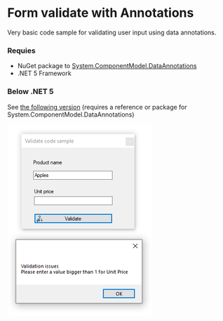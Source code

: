 ﻿# Form validate with Annotations

Very basic code sample for validating user input using data annotations.


### Requies 

- NuGet package to [System.ComponentModel.DataAnnotations](https://www.nuget.org/packages/System.ComponentModel.Annotations/) 
- .NET 5 Framework

### Below .NET 5

See [the following version](https://github.com/karenpayneoregon/ClassValidationVisualBasic/tree/master/ValidatorLibrary) (requires a reference or package for System.ComponentModel.DataAnnotations)


![screen](../assets/validate1.png)